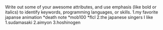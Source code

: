 Write out some of your awesome attributes, and use emphasis (like bold or italics) to identify keywords, programming languages, or skills.
1.my favorite japanse animation
  *death note
  *mob100
  *flcl
2.the japanese singers I like
  1.sudamasaki
  2.aimyon
  3.hoshinogen
